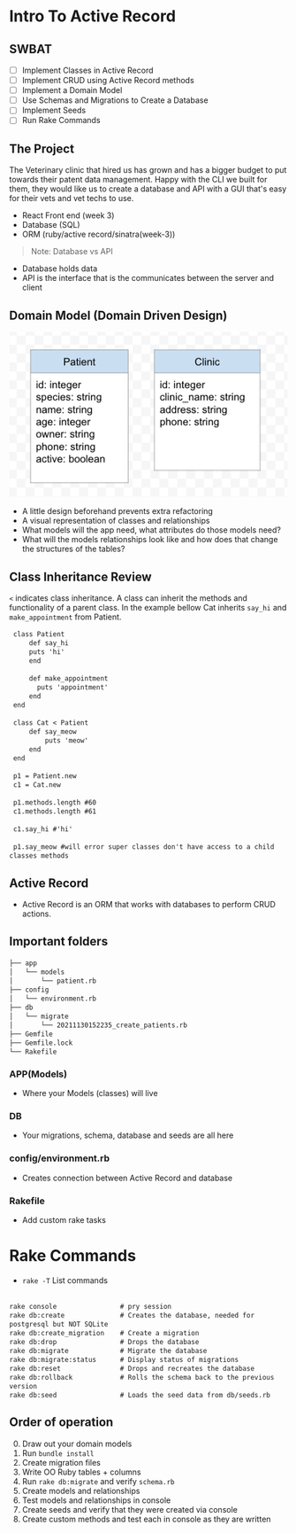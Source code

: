 # Intro To Active Record
## SWBAT
- [ ] Implement Classes in Active Record
- [ ] Implement CRUD using Active Record methods
- [ ] Implement a Domain Model
- [ ] Use Schemas and Migrations to Create a Database
- [ ] Implement Seeds
- [ ] Run Rake Commands

## The Project 
The Veterinary clinic that hired us has grown and has a bigger budget to put towards their patent data management. Happy with the CLI we built for them, they would like us to create a database and API with a GUI that's easy for their vets and vet techs to use. 
- React Front end (week 3)
- Database (SQL)
- ORM (ruby/active record/sinatra(week-3))
>Note: Database vs API
- Database holds data
- API is the interface that is the communicates between the server and client

## Domain Model (Domain Driven Design)
![domain](./assets/domain.png)
- A little design beforehand prevents extra refactoring
- A visual representation of classes and relationships
- What models will the app need, what attributes do those models need?
- What will the models relationships look like and how does that change the structures of the tables? 

## Class Inheritance Review
`<` indicates class inheritance. A class can inherit the methods and functionality of a parent class. 
In the example bellow Cat inherits `say_hi` and `make_appointment` from Patient. 

```
 class Patient 
     def say_hi
     puts 'hi'
     end 

     def make_appointment
       puts 'appointment'
     end 
 end 

 class Cat < Patient
     def say_meow
         puts 'meow'
     end 
 end

 p1 = Patient.new
 c1 = Cat.new

 p1.methods.length #60
 c1.methods.length #61
 
 c1.say_hi #'hi'

 p1.say_meow #will error super classes don't have access to a child classes methods
```

## Active Record 
- Active Record is an ORM that works with databases to perform CRUD actions. 

## Important folders
```
├── app
│   └── models
│       └── patient.rb
├── config
│   └── environment.rb
├── db
│   └── migrate
│       └── 20211130152235_create_patients.rb
├── Gemfile
├── Gemfile.lock
└── Rakefile
```

### APP(Models)
- Where your Models (classes) will live

### DB
- Your migrations, schema, database and seeds are all here

### config/environment.rb
- Creates connection between Active Record and database 

### Rakefile
- Add custom rake tasks 

# Rake Commands 
- `rake -T` List commands 
```

rake console                # pry session
rake db:create              # Creates the database, needed for postgresql but NOT SQLite
rake db:create_migration    # Create a migration 
rake db:drop                # Drops the database 
rake db:migrate             # Migrate the database 
rake db:migrate:status      # Display status of migrations
rake db:reset               # Drops and recreates the database 
rake db:rollback            # Rolls the schema back to the previous version
rake db:seed                # Loads the seed data from db/seeds.rb

```

## Order of operation 
0. Draw out your domain models
1. Run `bundle install`
2. Create migration files
3. Write OO Ruby tables + columns
4. Run `rake db:migrate` and verify `schema.rb`
5. Create models and relationships
6. Test models and relationships in console 
7. Create seeds and verify that they were created via console
8. Create custom methods and test each in console as they are written